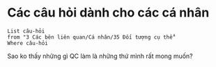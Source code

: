 # Các câu hỏi dành cho các cá nhân
```dataview
List câu-hỏi
from "3 Các bên liên quan/Cá nhân/35 Đối tượng cụ thể" 
Where câu-hỏi
```
Sao ko thấy những gì QC làm là những thứ mình rất mong muốn? 
